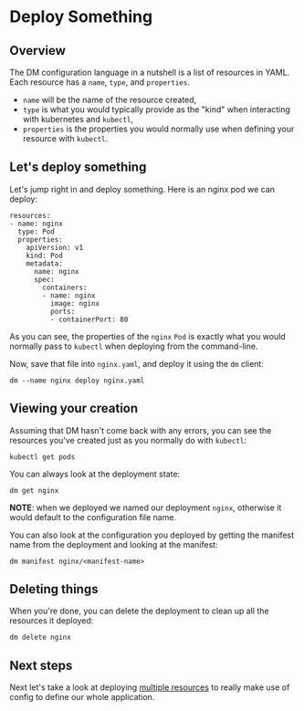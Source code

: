 # Deploy Something

## Overview

The DM configuration language in a nutshell is a list of resources in YAML.
Each resource has a `name`, `type`, and `properties`.

* `name` will be the name of the resource created,
* `type` is what you would typically provide as the "kind" when interacting with
  kubernetes and `kubectl`,
* `properties` is the properties you would normally use when defining your
  resource with `kubectl`.

## Let's deploy something

Let's jump right in and deploy something. Here is an nginx pod we can deploy:

```
resources:
- name: nginx
  type: Pod
  properties:
    apiVersion: v1
    kind: Pod
    metadata:
      name: nginx
      spec:
        containers:
        - name: nginx
          image: nginx
          ports:
          - containerPort: 80
```

As you can see, the properties of the `nginx` `Pod` is exactly what you would
normally pass to `kubectl` when deploying from the command-line.

Now, save that file into `nginx.yaml`, and deploy it using the `dm` client:

```
dm --name nginx deploy nginx.yaml
```

## Viewing your creation

Assuming that DM hasn't come back with any errors, you can see the resources
you've created just as you normally do with `kubectl`:

```
kubectl get pods
```

You can always look at the deployment state:

```
dm get nginx
```

**NOTE**: when we deployed we named our deployment `nginx`, otherwise it would
default to the configuration file name.

You can also look at the configuration you deployed by getting the manifest
name from the deployment and looking at the manifest:

```
dm manifest nginx/<manifest-name>
```

## Deleting things

When you're done, you can delete the deployment to clean up all the resources
it deployed:

```
dm delete nginx
```

## Next steps

Next let's take a look at deploying [multiple resources](multiple-resources.md)
to really make use of config to define our whole application.
